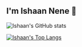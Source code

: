 ## I'm Ishaan Nene 👋

![Ishaan's GitHub stats](https://github-readme-stats.vercel.app/api?username=IshaanNene&show_icons=true)

[![Ishaan's Top Langs](https://github-readme-stats.vercel.app/api/top-langs/?username=IshaanNene)](https://github.com/anuraghazra/github-readme-stats)
